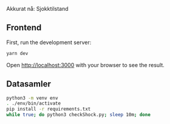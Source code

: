 Akkurat nå: Sjokktilstand

## Frontend

First, run the development server:

```bash
yarn dev
```

Open [http://localhost:3000](http://localhost:3000) with your browser to see the result.

## Datasamler

```bash
python3 -m venv env
. ./env/bin/activate
pip install -r requirements.txt
while true; do python3 checkShock.py; sleep 10m; done
```
